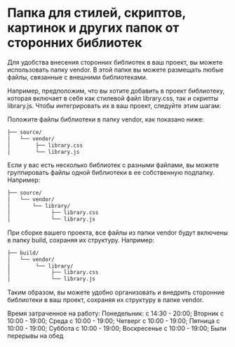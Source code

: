 # Папка для стилей, скриптов, картинок и других папок от сторонних библиотек
Для удобства внесения сторонних библиотек в ваш проект, вы можете использовать папку vendor. В этой папке вы можете размещать любые файлы, связанные с внешними библиотеками.

Например, предположим, что вы хотите добавить в проект библиотеку, которая включает в себя как стилевой файл library.css, так и скрипты library.js. Чтобы интегрировать их в ваш проект, следуйте этим шагам:

Положите файлы библиотеки в папку vendor, как показано ниже:

```bash
├── source/
│   └── vendor/
│        ├── library.css
│        └── library.js
```

Если у вас есть несколько библиотек с разными файлами, вы можете группировать файлы одной библиотеки в ее собственную подпапку. Например:
```bash
├── source/
│   └── vendor/
│       └── library/
│             ├── library.css
│             └── library.js
```

При сборке вашего проекта, все файлы из папки vendor будут включены в папку build, сохраняя их структуру. Например:
```bash
├── build/
│   └── vendor/
│        └── library/
│             ├── library.css
│             └── library.js
```

Таким образом, вы можете удобно организовать и внедрить сторонние библиотеки в ваш проект, сохраняя их структуру в папке vendor.

Время затраченное на работу:
Понедельник: с 14:30 - 20:00;
Вторник с 10:00 - 19:00;
Среда с 10:00 - 19:00;
Четверг с 10:00 - 19:00;
Пятница с 10:00 - 19:00;
Суббота с 10:00 - 19:00;
Воскресенье с 10:00 - 19:00;
Были перерывы на обед
